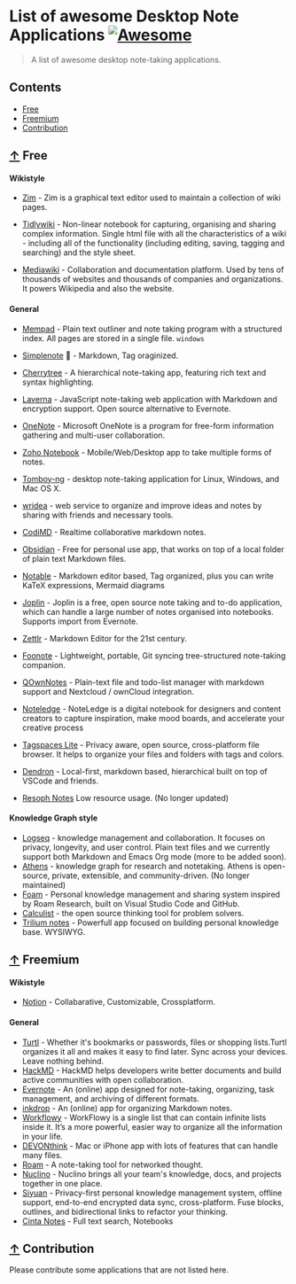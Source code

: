# List of awesome Desktop Note Applications [![Awesome](https://awesome.re/badge.svg)](https://awesome.re)

> A list of awesome desktop note-taking applications.

## Contents

* [Free](#-free)
* [Freemium](#-freemium)
* [Contribution](#-contribution)

## [↑](#-contents) Free

#### Wikistyle
* [Zim](https://github.com/zim-desktop-wiki/zim-desktop-wiki) - Zim is a graphical text editor used to maintain a collection of wiki pages.

* [Tidlywiki](https://tiddlywiki.com/) - Non-linear notebook for capturing, organising and sharing complex information. Single html file with all the characteristics of a wiki - including all of the functionality (including editing, saving, tagging and searching) and the style sheet.

* [Mediawiki](https://www.mediawiki.org/wiki/MediaWiki) - Collaboration and documentation platform. Used by tens of thousands of websites and thousands of companies and organizations. It powers Wikipedia and also the website.

#### General
* [Mempad](https://www.horstmuc.de/wmem.htm) - Plain text outliner and note taking program with a structured index. All pages are stored in a single file. `windows`
* [Simplenote](http://simplenote.com) :iphone: - Markdown, Tag oraginized.
* [Cherrytree](http://www.giuspen.com/cherrytree) - A hierarchical note-taking app, featuring rich text and syntax highlighting.

* [Laverna](https://laverna.cc) - JavaScript note-taking web application with Markdown and encryption support. Open source alternative to Evernote. 
* [OneNote](https://www.onenote.com) - Microsoft OneNote is a program for free-form information gathering and multi-user collaboration.
* [Zoho Notebook](https://www.zoho.com/notebook) - Mobile/Web/Desktop app to take multiple forms of notes. 
* [Tomboy-ng](https://github.com/tomboy-notes/tomboy-ng/wiki) - desktop note-taking application for Linux, Windows, and Mac OS X.
* [wridea](http://wridea.com) - web service to organize and improve ideas and notes by sharing with friends and necessary tools.
* [CodiMD](https://github.com/hackmdio/codimd) - Realtime collaborative markdown notes.
* [Obsidian](https://obsidian.md/) - Free for personal use app, that works on top of a local folder of plain text Markdown files.
* [Notable](https://notable.app/) - Markdown editor based, Tag organized, plus you can write KaTeX expressions, Mermaid diagrams
* [Joplin](https://joplinapp.org/) - Joplin is a free, open source note taking and to-do application, which can handle a large number of notes organised into notebooks. Supports import from Evernote.
* [Zettlr](https://www.zettlr.com/) - Markdown Editor for the 21st century.
* [Foonote](https://github.com/quark-zju/FooNote) - Lightweight, portable, Git syncing tree-structured note-taking companion.
* [QOwnNotes](https://github.com/pbek/QOwnNotes) - Plain-text file and todo-list manager with markdown support and Nextcloud / ownCloud integration.
* [Noteledge](https://www.kdanmobile.com/noteledge) - NoteLedge is a digital notebook for designers and content creators to capture inspiration, make mood boards, and accelerate your creative process
* [Tagspaces Lite](https://www.tagspaces.org/products/lite/) - Privacy aware, open source, cross-platform file browser.
It helps to organize your files and folders with tags and colors.
* [Dendron](https://github.com/dendronhq/dendron) - Local-first, markdown based, hierarchical built on top of VSCode and friends.
* [Resoph Notes](https://www.resoph.com/ResophNotes/Welcome.html) Low resource usage. (No longer updated)
 
#### Knowledge Graph style
* [Logseq](https://github.com/logseq/logseq) - knowledge management and collaboration. It focuses on privacy, longevity, and user control. Plain text files and we currently support both Markdown and Emacs Org mode (more to be added soon).
* [Athens](https://github.com/athensresearch/athens) - knowledge graph for research and notetaking. Athens is open-source, private, extensible, and community-driven. (No longer maintained)
* [Foam](https://foambubble.github.io/) - Personal knowledge management and sharing system inspired by Roam Research, built on Visual Studio Code and GitHub.
* [Calculist](https://calculist.io/) - the open source thinking tool for problem solvers.
* [Trilium notes](https://github.com/zadam/trilium) - Powerfull app focused on building personal knowledge base. WYSIWYG.


## [↑](#-contents) Freemium

#### Wikistyle
* [Notion](https://www.notion.so/product) - Collabarative, Customizable, Crossplatform.


#### General
* [Turtl](https://turtlapp.com/) - Whether it's bookmarks or passwords, files or shopping lists.Turtl organizes it all and makes it easy to find later. Sync across your devices. Leave nothing behind.
* [HackMD](https://hackmd.io) - HackMD helps developers write better documents and build active communities with open collaboration.
* [Evernote](https://www.evernote.com) - An (online) app designed for note-taking, organizing, task management, and archiving of different formats.
* [inkdrop](https://www.inkdrop.info) - An (online) app for organizing Markdown notes.
* [Workflowy](https://workflowy.com/downloads/windows/) - WorkFlowy is a single list that can contain infinite lists inside it. It’s a more powerful, easier way to organize all the information in your life.
* [DEVONthink](https://www.devontechnologies.com/apps/devonthink) - Mac or iPhone app with lots of features that can handle many files.
* [Roam](https://roamresearch.com/) - A note-taking tool for networked thought.
* [Nuclino](https://www.nuclino.com/) - Nuclino brings all your team's knowledge, docs, and projects together in one place.
* [Siyuan](https://b3log.org/siyuan/en/) - Privacy-first personal knowledge management system, offline support, end-to-end encrypted data sync, cross-platform. Fuse blocks, outlines, and bidirectional links to refactor your thinking.
* [Cinta Notes](https://cintanotes.com/) - Full text search, Notebooks

## [↑](#-contents) Contribution

Please contribute some applications that are not listed here.
